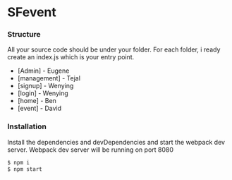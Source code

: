 # SFevent

### Structure

All your source code should be under your folder.
For each folder, i ready create an index.js which is your entry point.

* [Admin] - Eugene
* [management] - Tejal
* [signup] - Wenying
* [login] - Wenying
* [home] - Ben
* [event] - David


### Installation
Install the dependencies and devDependencies and start the webpack dev server. 
Webpack dev server will be running on port 8080

```sh
$ npm i
$ npm start
```

